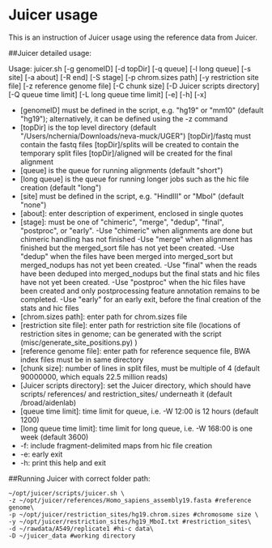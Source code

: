 # Juicer usage

This is an instruction of Juicer usage using the reference data from Juicer.



##Juicer detailed usage:

  Usage: juicer.sh [-g genomeID] [-d topDir] [-q queue] [-l long queue] [-s site]
                 [-a about] [-R end] [-S stage] [-p chrom.sizes path]
                 [-y restriction site file] [-z reference genome file]
                 [-C chunk size] [-D Juicer scripts directory]
                 [-Q queue time limit] [-L long queue time limit] [-e] [-h] [-x]
  * [genomeID] must be defined in the script, e.g. "hg19" or "mm10" (default
  "hg19"); alternatively, it can be defined using the -z command
  * [topDir] is the top level directory (default
  "/Users/nchernia/Downloads/neva-muck/UGER")
     [topDir]/fastq must contain the fastq files
     [topDir]/splits will be created to contain the temporary split files
     [topDir]/aligned will be created for the final alignment
  * [queue] is the queue for running alignments (default "short")
  * [long queue] is the queue for running longer jobs such as the hic file
  creation (default "long")
  * [site] must be defined in the script, e.g.  "HindIII" or "MboI"
  (default "none")
  * [about]: enter description of experiment, enclosed in single quotes
  * [stage]: must be one of "chimeric", "merge", "dedup", "final", "postproc", or "early".
    -Use "chimeric" when alignments are done but chimeric handling has not finished
    -Use "merge" when alignment has finished but the merged_sort file has not
     yet been created.
    -Use "dedup" when the files have been merged into merged_sort but
     merged_nodups has not yet been created.
    -Use "final" when the reads have been deduped into merged_nodups but the
     final stats and hic files have not yet been created.
    -Use "postproc" when the hic files have been created and only
     postprocessing feature annotation remains to be completed.
    -Use "early" for an early exit, before the final creation of the stats and
     hic files
  * [chrom.sizes path]: enter path for chrom.sizes file
  * [restriction site file]: enter path for restriction site file (locations of
  restriction sites in genome; can be generated with the script
  (misc/generate_site_positions.py) )
  * [reference genome file]: enter path for reference sequence file, BWA index
  files must be in same directory
  * [chunk size]: number of lines in split files, must be multiple of 4
  (default 90000000, which equals 22.5 million reads)
  * [Juicer scripts directory]: set the Juicer directory,
  which should have scripts/ references/ and restriction_sites/ underneath it
  (default /broad/aidenlab)
  * [queue time limit]: time limit for queue, i.e. -W 12:00 is 12 hours
  (default 1200)
  * [long queue time limit]: time limit for long queue, i.e. -W 168:00 is one week
  (default 3600)
  * -f: include fragment-delimited maps from hic file creation
  * -e: early exit
  * -h: print this help and exit


##Running Juicer with correct folder path:

    ~/opt/juicer/scripts/juicer.sh \
    -z ~/opt/juicer/references/Homo_sapiens_assembly19.fasta #reference genome\
    -p ~/opt/juicer/restriction_sites/hg19.chrom.sizes #chromosome size \
    -y ~/opt/juicer/restriction_sites/hg19_MboI.txt #restriction_sites\
    -d ~/rawdata/A549/replicate1 #hi-c data\
    -D ~/juicer_data #working directory